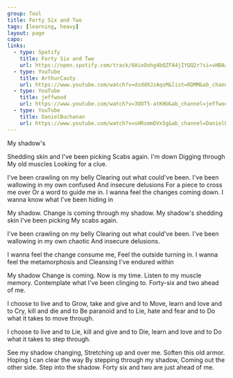 ```yaml
---
group: Tool
title: Forty Six and Two
tags: [learning, heavy]
layout: page
capo: 
links: 
  - type: Spotify
    title: Forty Six and Two
    url: https://open.spotify.com/track/6AioOohg4bQZFA4jIYQQ2r?si=vHBAawHbSKKFMUdEazDZRQ
  - type: YouTube
    title: ArthurCauty
    url: https://www.youtube.com/watch?v=dzddXJzAqsM&list=RDMM&ab_channel=ArthurCauty
  - type: YouTube
    title: jeffwood
    url: https://www.youtube.com/watch?v=3OOT5-atKHU&ab_channel=jeffwood
  - type: YouTube
    title: DanielBuchanan
    url: https://www.youtube.com/watch?v=sHRsmmDVx5g&ab_channel=DanielBuchanan
---
```



My shadow's

Shedding skin and
I've been picking
Scabs again.
I'm down
Digging through
My old muscles
Looking for a clue.

I've been crawling on my belly
Clearing out what could've been.
I've been wallowing in my own confused
And insecure delusions
For a piece to cross me over
Or a word to guide me in.
I wanna feel the changes coming down.
I wanna know what I've been hiding in

My shadow.
Change is coming through my shadow.
My shadow's shedding skin
I've been picking
My scabs again.

I've been crawling on my belly
Clearing out what could've been.
I've been wallowing in my own chaotic
And insecure delusions.

I wanna feel the change consume me,
Feel the outside turning in.
I wanna feel the metamorphosis and
Cleansing I've endured within

My shadow
Change is coming.
Now is my time.
Listen to my muscle memory.
Contemplate what I've been clinging to.
Forty-six and two ahead of me.

I choose to live and to
Grow, take and give and to
Move, learn and love and to
Cry, kill and die and to
Be paranoid and to
Lie, hate and fear and to
Do what it takes to move through.

I choose to live and to
Lie, kill and give and to
Die, learn and love and to
Do what it takes to step through.

See my shadow changing,
Stretching up and over me.
Soften this old armor.
Hoping I can clear the way
By stepping through my shadow,
Coming out the other side.
Step into the shadow.
Forty six and two are just ahead of me.

